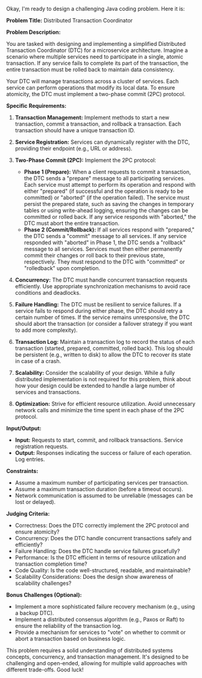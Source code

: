 Okay, I'm ready to design a challenging Java coding problem. Here it is:

**Problem Title:** Distributed Transaction Coordinator

**Problem Description:**

You are tasked with designing and implementing a simplified Distributed Transaction Coordinator (DTC) for a microservice architecture. Imagine a scenario where multiple services need to participate in a single, atomic transaction. If any service fails to complete its part of the transaction, the entire transaction must be rolled back to maintain data consistency.

Your DTC will manage transactions across a cluster of services. Each service can perform operations that modify its local data. To ensure atomicity, the DTC must implement a two-phase commit (2PC) protocol.

**Specific Requirements:**

1.  **Transaction Management:** Implement methods to start a new transaction, commit a transaction, and rollback a transaction. Each transaction should have a unique transaction ID.

2.  **Service Registration:** Services can dynamically register with the DTC, providing their endpoint (e.g., URL or address).

3.  **Two-Phase Commit (2PC):** Implement the 2PC protocol:
    *   **Phase 1 (Prepare):** When a client requests to commit a transaction, the DTC sends a "prepare" message to all participating services. Each service must attempt to perform its operation and respond with either "prepared" (if successful and the operation is ready to be committed) or "aborted" (if the operation failed). The service must persist the prepared state, such as saving the changes in temporary tables or using write-ahead logging, ensuring the changes can be committed or rolled back. If any service responds with "aborted," the DTC must abort the entire transaction.
    *   **Phase 2 (Commit/Rollback):** If all services respond with "prepared," the DTC sends a "commit" message to all services. If any service responded with "aborted" in Phase 1, the DTC sends a "rollback" message to all services.  Services must then either permanently commit their changes or roll back to their previous state, respectively. They must respond to the DTC with "committed" or "rolledback" upon completion.

4.  **Concurrency:** The DTC must handle concurrent transaction requests efficiently. Use appropriate synchronization mechanisms to avoid race conditions and deadlocks.

5.  **Failure Handling:** The DTC must be resilient to service failures. If a service fails to respond during either phase, the DTC should retry a certain number of times. If the service remains unresponsive, the DTC should abort the transaction (or consider a failover strategy if you want to add more complexity).

6.  **Transaction Log:** Maintain a transaction log to record the status of each transaction (started, prepared, committed, rolled back). This log should be persistent (e.g., written to disk) to allow the DTC to recover its state in case of a crash.

7.  **Scalability:** Consider the scalability of your design. While a fully distributed implementation is not required for this problem, think about how your design could be extended to handle a large number of services and transactions.

8.  **Optimization:** Strive for efficient resource utilization. Avoid unnecessary network calls and minimize the time spent in each phase of the 2PC protocol.

**Input/Output:**

*   **Input:** Requests to start, commit, and rollback transactions. Service registration requests.
*   **Output:** Responses indicating the success or failure of each operation. Log entries.

**Constraints:**

*   Assume a maximum number of participating services per transaction.
*   Assume a maximum transaction duration (before a timeout occurs).
*   Network communication is assumed to be unreliable (messages can be lost or delayed).

**Judging Criteria:**

*   Correctness: Does the DTC correctly implement the 2PC protocol and ensure atomicity?
*   Concurrency: Does the DTC handle concurrent transactions safely and efficiently?
*   Failure Handling: Does the DTC handle service failures gracefully?
*   Performance: Is the DTC efficient in terms of resource utilization and transaction completion time?
*   Code Quality: Is the code well-structured, readable, and maintainable?
*   Scalability Considerations: Does the design show awareness of scalability challenges?

**Bonus Challenges (Optional):**

*   Implement a more sophisticated failure recovery mechanism (e.g., using a backup DTC).
*   Implement a distributed consensus algorithm (e.g., Paxos or Raft) to ensure the reliability of the transaction log.
*   Provide a mechanism for services to "vote" on whether to commit or abort a transaction based on business logic.

This problem requires a solid understanding of distributed systems concepts, concurrency, and transaction management. It's designed to be challenging and open-ended, allowing for multiple valid approaches with different trade-offs. Good luck!

